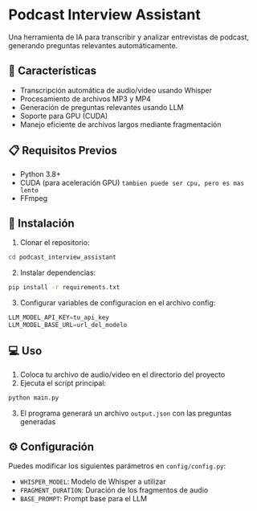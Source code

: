 # Podcast Interview Assistant

Una herramienta de IA para transcribir y analizar entrevistas de podcast, generando preguntas relevantes automáticamente.

## 🚀 Características

- Transcripción automática de audio/video usando Whisper
- Procesamiento de archivos MP3 y MP4
- Generación de preguntas relevantes usando LLM
- Soporte para GPU (CUDA)
- Manejo eficiente de archivos largos mediante fragmentación

## 📋 Requisitos Previos

- Python 3.8+
- CUDA (para aceleración GPU) 
`tambien puede ser cpu, pero es mas lento`
- FFmpeg

## 🔧 Instalación

1. Clonar el repositorio:
```bash
cd podcast_interview_assistant
```

2. Instalar dependencias:
```bash
pip install -r requirements.txt
```

3. Configurar variables de configuracion en el archivo config:

```python
LLM_MODEL_API_KEY=tu_api_key
LLM_MODEL_BASE_URL=url_del_modelo
```

## 💻 Uso

1. Coloca tu archivo de audio/video en el directorio del proyecto
2. Ejecuta el script principal:
```bash
python main.py
```

3. El programa generará un archivo `output.json` con las preguntas generadas

## ⚙️ Configuración

Puedes modificar los siguientes parámetros en `config/config.py`:
- `WHISPER_MODEL`: Modelo de Whisper a utilizar
- `FRAGMENT_DURATION`: Duración de los fragmentos de audio
- `BASE_PROMPT`: Prompt base para el LLM

